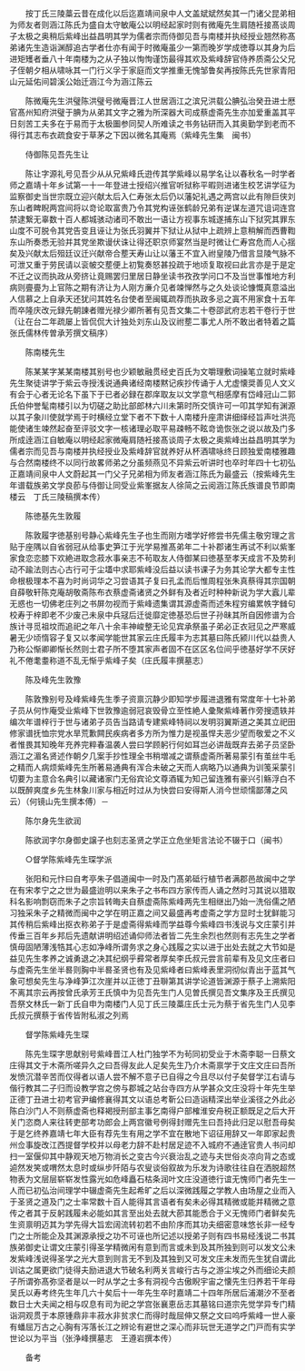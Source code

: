 <!-- { "loadSidebar": true } -->
　　按丁氏三陵藁云昔在成化以后迄嘉靖间泉中人文盖斌斌然矣其一门诸父昆弟相为师友者则涵江陈氏为盛自太守敏庵公以明经起家时则有微庵先生肩随衽接髙谈周子太极之奥稍后紫峰出益昌明其学为儒者宗而侍御见吾与南楼并执经授业翘然称髙弟诸先生造诣渊醇追古学者仕亦有闻于时微庵虽少一第而晚岁学成徳尊以其身为后进矩矱者垂八十年南楼为之从子独以恂恂谨饬最得其欢及紫峰辞官侍养质斋公父兄子侄朝夕相从啸咏其一门行义孚于家庭而文学推重无愧邹鲁矣再按陈氏先世家青阳山元延佑间碧溪公始迁涵江今为涵江陈云

　　陈微庵先生洪璧陈洪璧号微庵晋江人世居涵江之滨兄洪载公腆弘治癸丑进士厯官髙州知府洪璧于腆为从弟其文字之雅为所深器大司成蔡虚斋先生亦加爱重盖其平日刻苦工夫多在于易而于太极圗参同契人所难读之书务钻研而入其奥勤学到老而不得行其志布衣疏食安于草茅之下因以微名其庵焉（紫峰先生集　闽书）

　　侍御陈见吾先生让

　　陈让字源礼号见吾少从从兄紫峰氏逰传其学紫峰以易学名让以春秋名一时学者师之嘉靖十年乡试第一十一年登进士授绍兴推官听狱称平暇则进诸生校艺讲学征为监察御史当世宗既立迎兴献太后入仁寿张太后仍以藩妃礼遇之两宫以此有隙巨侠刘东山者睥睨两宫间将以竒论取富贵乃令其党构诬张鹤龄兄弟有逆谋左道咒诅词连宫禁逮繋无辜数十百人都城骇动诸司不敢出一语让方视事东城遂捕东山下狱究其罪东山度不可脱令其党告变且诬让为张氏羽翼并下狱让从狱中上疏辨上意稍解而西曹鞫东山所奏悉无验并其党坐欺谩伏诛让得还职京师宴然当是时微让仁寿宫危而人心揺矣及兴献太后殂廷议迁兴献帝合塟天寿山让以藩王不宜入祔皇陵乃借言显陵气脉不可泄又重于劳民请以衮帔交塟便上初覧奏怒甚投疏于地顷复取视曰此言亦是于是定不迁之议而执政从旁挤让竟赐罢归里居日静坐读书孜孜学问口不及当世事惟地方利病则亹亹为上官陈之期有济让为人刚方亷介见者竦惮然与之久处谈论慷慨真意溢出人信慕之上自承天还犹问其姓名台使者至闽辄疏荐而执政多忌之寘不用家食十五年而卒隆庆改元録先朝諌者赠光禄少卿所著有见吾文集二十卷邵武府志若干卷行于世（让在台二年疏屡上皆侃侃大计独处刘东山及议祔塟二事尤人所不敢出者特着之篇　张氏儒林传曽承芳撰文稿序）

　　陈南楼先生

　　陈某某字某某南楼其别号也少颖敏融贯经史百氏为文嚼理敷词操笔立就时紫峰先生聚徒讲学于紫云寺授浅说通典诸经南楼黙记疾抄传诵于人尤虚懐奨善见人文义有会于心者无论名下虽下于已者必録在郡庠取友以文学意气相感摩有岱峰冠山二郭氏伯仲誉髦南楼引以为切磋之助比部郎林六川未第时所交慎许可一叩其学知有渊源以其子象川使就学焉于时横经立堂下者不下数十人南楼升座肃讲细绎经旨声吐洪亮能使诸生竦然起奋至评驳文字一核诸理必取平易疎畅不眩竒诡恢张之说以故及门多所成逹涵江自敏庵以明经起家微庵肩随衽接髙谈周子太极之奥紫峰出益昌明其学为儒者宗而见吾与南楼并执经授业及紫峰辞官就养好从杯酒啸咏终日顾独爱南楼雅趣与合然南楼终不以同行故畧师弟之分虽频燕见不异紫云听讲时也卒时年四十七初弘正嘉靖间泉中人文蔚起其一门父子兄弟相为师友者涵江陈氏为最盛云（按紫峰先生年谱载族弟文学良莭与侍御让同受业紫峯据友人徐简之云阅涵江陈氏族谱良节即南楼云　丁氏三陵稿撰本传）

　　陈徳基先生敦履

　　陈敦履字徳基别号静心紫峰先生子也生而刚方嗜学好修尝书先儒主敬穷理之言贴于座隅以自省弱冠从给事史笋江于光学易推髙弟年二十补郡诸生再试不利以紫峯家食恋恋膝下欢絶进取念菽水事亲志不茍取友人侍御某曰徳基至孝天成言不及势利动不踰法则古心古行可于尘壒中求耶紫峰没后益以读书课子为务其论学大都专主性命根极理本不喜为时尚词华之习尝语其子复曰孔孟而后惟周程张朱真蔡得其宗国朝自薛敬轩陈克庵胡敬斋陈布衣蔡虚斋诸贤之外鲜有及者近时种种新说为学大蠧儿辈无惑也一切佛老庄列之书屏勿视而于紫峰遗集谓其源虚斋而述朱程穷编累帙字雠句校寿于梓即老不少废己未泉中兵冦后迁徙靡定徳基恐后世子孙昧其所自因修谱为合族计寻觅祖坟而追祀之年八十余丰神峻整无论见宾承祭虽子弟必正衣冠见之严寒威暑无少顷惰容子复又以孝闻学能世其家云庄氏履丰为志其墓曰陈氏颍川代以益贵人乃称公惭卿卿惭长然则士君子所不堕其家声者固不在区区名位间乎徳基好学不厌好礼不倦耄耋称道不乱无惭乎紫峰子矣（庄氏履丰撰墓志）

　　陈及峰先生敦豫

　　陈敦豫别号及峰紫峰先生季子资禀沉静少即知学步履进退雅有常度年十七补弟子员从何怍庵受业紫峰下世敦豫逾弱冠哀毁骨立至性絶人彚聚紫峰著作旁搜遗轶并编次年谱梓行于世与诸弟子员告当路请专建紫峰特祠以发明羽翼斯道之美其立祀田修家谱抚恤宗党水旱荒歉闗民疾病者多方所为惟力是视虽悍夫恶少望而敬爱之不义者惟畏其知晚年充养完粹春温袭人尝曰学顾躬行何如耳岂必讲哉既弃去弟子员坚卧涵江之湄名贤述作朝夕几案手抄性理全书稍増减之谓蔡虚斋所著易蒙引有茧丝牛毛之精而人病烦紫峰先生所著易通典有浑合未破之天而人病略乃以通典为训笺采蒙引切要为主意合名典引以藏诸家门无俗宾论文尊酒辄为知己留连雅有豪兴引觞浮白不以既醉爽度乡先生林象川家与相近时过从为快尝曰安得斯人消今世顽懦鄙薄之风云）（何镜山先生撰本傅）－

　　陈尔身先生欲润

　　陈欲润字尔身御史譲子也刻志圣贤之学正立危坐矩言法论不辍于口（闽书）

　　○督学陈紫峰先生琛学派

　　张阳和元忭曰自考亭朱子倡道闽中一时及门髙弟砥行植节者满郡邑故闽中之学在有宋孝宁之之世为最盛迨明以来朱子之书布四方家传而人诵之然时习其说以猎取科名影响剽窃而朱子之宗旨转晦夫自蔡虚斋陈紫峰两先生相继出乃始一洗俗儒之陋习独采朱子之精微而闽中之学在明正嘉之间又最盛再考虚斋之学方显时士犹鲜能习其传稍后紫峰出抠衣称弟子于是虚斋得紫峰而学益尊今紫峰四书浅说与文庄蒙引并传垂三百年乡邦后先遗献讲明绍述诵仰师法者皆二先生余烈也然则有志先生之学者慎毋固陋薄浅牿其心志如净峰所谓务求之身心践履之实以进于出处去就之大节如是益见先生孝养之诚勇退之决其纪纲乎彛常者厚矣李氏叔元尝言前辈有及见文庄者曰与虚斋先生坐半晷则胸中半晷圣贤也有及见紫峰者曰紫峰表里洞彻似青出于蓝其气象可想矣先生与净峰笋江次崖并以正徳丁丑聨第其讲学论道皆渊源于蔡子上溯紫阳不离其宗云再按曾氏承芳王氏慎中为见吾先生门人见曽氏撰见吾文集序及王氏撰见吾祭文林氏一新丁氏自申为南楼门人见丁氏三陵藁庄氏士元为蔡于省先生门人见李氏叔元撰蔡于省传皆附私淑之列焉

　　督学陈紫峰先生琛

　　陈先生琛字思献别号紫峰晋江人杜门独学不为茍同初受业于木斋李聪一日蔡文庄得其文于木斋所嗟异久之曰吾得友此人足矣先生乃介木斋禀学于文庄文庄曰吾所发愤沉潜辛苦而仅得者以语人尝不解不意子已自得之今且尽以付子矣督学江右请与偕行教其二子归而设教学宫之傍与郡城之站台寺四方从学甚众文庄没将十年先生举正德丁丑进士初考官尹编修襄得其文以语总考靳公曰造诣精深出举业溪径之外此必陈白沙门人不则蔡虚斋也释褐授刑部主事乞南得户部榷淮安舟税正额既足之后大开关门恣商人来往转吏部考功郎会上两宫徽号例得封赠先生曰吾持此归足以慰吾母矣于是乞终养嘉靖七年大臣有荐先生有用之学不宜在散地下诏征用辞又一年即家起贵州佥事旋改江西提督学校并以母老力辞不赴村居足迹不入城府不通逹官贵人书问却扫一室偃仰其中静观天地万物消长之变古今兴衰治乱之迹与夫世俗炎凉向背之态或逌然发笑或喟然太息时或纵步阡陌与农叟谈俗叙故为乐发为诗歌往往自在洒脱超然物表为文层层崭崭发性露光如危峰矗石枯条润叶文庄没道徳行谊无愧师门者先生一人而已初弘治间理学中辍虚斋先生起希旷之后以深微践履之学教人由场屋之业而入于圣贤之道及门之士率常数十百人能得其言语者有矣未必得其精微或能并精微之意传之者其于反躬践履未必能如其言至出处去就大莭其能悉合于义无愧师门者鲜矣先生资禀明迈其为学先得大旨宏阔流转初若不由阶序而其功夫细密意味悠长非一经专门之士所能企及其渊源承授之功不可诬也所记述以授弟子则有四书易经浅说二书其族弟御史让谓文庄蒙引得圣学精微闲有意到而言或未到及其所独到则可以发文公未发紫峰浅说得圣学之光大意到则言无不到及其独到又可发文庄未发而先生犹自谓此训诂之属更欲门徒得夫励进退大节破名利两关言峻行古与之游尘埃之外而细论夫颜子所谓弥髙弥坚者是以一时从学之士多有洞视今古傲睨宇宙之懐先生归养若干年母吴氏以寿考终先生年几六十矣后十一年先生卒时嘉靖二十四年所居后浦潮汐不至者数日士大夫闻之相与叹息有司为祀之学宫张襄恵岳志其墓铭曰道宗先觉学异专门精诣洞观贯于本原锺鼎非丰菽水非贫求仁而得时哉屈伸又祭之文曰呜呼紫峰一世人豪有蟠屈万古之心胸有泻落长江之辨论有避世之深心而非玩世无道学之门戸而有实学世论以为平当（张浄峰撰墓志　王遵岩撰本传）

　　备考

